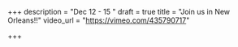 +++
description = "Dec 12 - 15 "
draft = true
title = "Join us in New Orleans!!"
video_url = "https://vimeo.com/435790717"

+++
